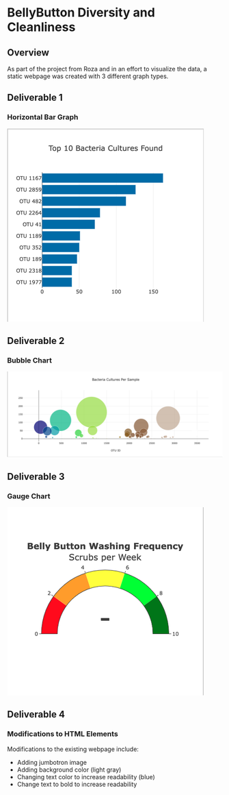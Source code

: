 # BellyButton Diversity and Cleanliness
## Overview
As part of the project from Roza and in an effort to visualize the data, a static webpage was created with 3 different graph types. 
## Deliverable 1
### Horizontal Bar Graph
![](/static/images/deliv1.png)
## Deliverable 2
### Bubble Chart
![](/static/images/deliv2.png)
## Deliverable 3
### Gauge Chart
![](/static/images/deliv3.png)
## Deliverable 4
### Modifications to HTML Elements
Modifications to the existing webpage include:
- Adding jumbotron image
- Adding background color (light gray)
- Changing text color to increase readability (blue)
- Change text to bold to increase readability 
